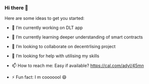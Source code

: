 ### Hi there 👋

Here are some ideas to get you started:

- 🔭 I’m currently working on DLT app 
- 🌱 I’m currently learning deeper understanding of smart contracts
- 👯 I’m looking to collaborate on decentrlising project 
- 🤔 I’m looking for help with utilising my skills
- 📫 How to reach me: Easy if available? 
                          https://cal.com/adyl/45mn

- ⚡ Fun fact: I m cooooool 😄 
